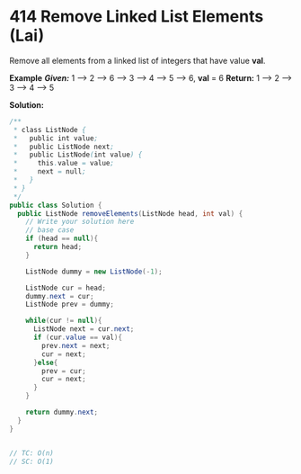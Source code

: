 #  414 Remove Linked List Elements (Lai)

Remove all elements from a linked list of integers that have value **val**.

**Example**
***Given:*** 1 --> 2 --> 6 --> 3 --> 4 --> 5 --> 6, **val** = 6
**Return:** 1 --> 2 --> 3 --> 4 --> 5



**Solution:**

```java
/**
 * class ListNode {
 *   public int value;
 *   public ListNode next;
 *   public ListNode(int value) {
 *     this.value = value;
 *     next = null;
 *   }
 * }
 */
public class Solution {
  public ListNode removeElements(ListNode head, int val) {
    // Write your solution here
    // base case 
    if (head == null){
      return head;
    }

    ListNode dummy = new ListNode(-1);

    ListNode cur = head;
    dummy.next = cur;
    ListNode prev = dummy;

    while(cur != null){
      ListNode next = cur.next;
      if (cur.value == val){
        prev.next = next;
        cur = next;
      }else{
        prev = cur;
        cur = next;
      }
    }

    return dummy.next;
  }
}


// TC: O(n)
// SC: O(1)

```

